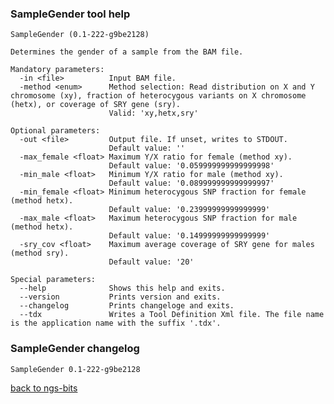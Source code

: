 ### SampleGender tool help
	SampleGender (0.1-222-g9be2128)
	
	Determines the gender of a sample from the BAM file.
	
	Mandatory parameters:
	  -in <file>          Input BAM file.
	  -method <enum>      Method selection: Read distribution on X and Y chromosome (xy), fraction of heterocygous variants on X chromosome (hetx), or coverage of SRY gene (sry).
	                      Valid: 'xy,hetx,sry'
	
	Optional parameters:
	  -out <file>         Output file. If unset, writes to STDOUT.
	                      Default value: ''
	  -max_female <float> Maximum Y/X ratio for female (method xy).
	                      Default value: '0.059999999999999998'
	  -min_male <float>   Minimum Y/X ratio for male (method xy).
	                      Default value: '0.089999999999999997'
	  -min_female <float> Minimum heterocygous SNP fraction for female (method hetx).
	                      Default value: '0.23999999999999999'
	  -max_male <float>   Maximum heterocygous SNP fraction for male (method hetx).
	                      Default value: '0.14999999999999999'
	  -sry_cov <float>    Maximum average coverage of SRY gene for males (method sry).
	                      Default value: '20'
	
	Special parameters:
	  --help              Shows this help and exits.
	  --version           Prints version and exits.
	  --changelog         Prints changeloge and exits.
	  --tdx               Writes a Tool Definition Xml file. The file name is the application name with the suffix '.tdx'.
	
### SampleGender changelog
	SampleGender 0.1-222-g9be2128
	
[back to ngs-bits](https://github.com/marc-sturm/ngs-bits)